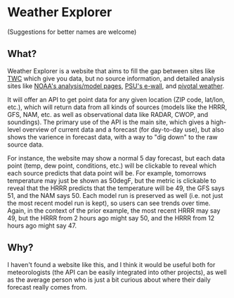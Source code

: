 # Weather Explorer
(Suggestions for better names are welcome)


## What?
Weather Explorer is a website that aims to fill the gap between sites like [TWC](https://www.weather.com) which give you data, but no source
information, and detailed analysis sites like
[NOAA's analysis/model pages](http://www.spc.noaa.gov/exper/),
[PSU's e-wall](http://mp1.met.psu.edu/~fxg1/ewall.html),
and [pivotal weather](http://www.pivotalweather.com/).

It will offer an API to get point data for any given location (ZIP code, lat/lon, etc.), which will return data from
all kinds of sources (models like the HRRR, GFS, NAM, etc. as well as observational data like RADAR, CWOP, and soundings).
The primary use of the API is the main site, which gives a high-level overview of current data and a forecast (for day-to-day use),
but also shows the varience in forecast data, with a way to "dig down" to the raw source data.

For instance, the website may show a normal 5 day forecast, but each data point (temp, dew point, conditions, etc.) will
be clickable to reveal which each source predicts that data point will be. For example, tomorrows temperature may just be
shown as 50degF, but the metric is clickable to reveal that the HRRR predicts that the temperature will be 49, the GFS says 51, and the NAM says 50.
Each model run is preserved as well (i.e. not just the most recent model run is kept), so users can see trends over time.
Again, in the context of the prior example, the most recent HRRR may say 49, but the HRRR from 2 hours ago might say 50, and the HRRR from 12 hours ago might say 47.


## Why?
I haven't found a website like this, and I think it would be useful both for meteorologists (the API can be easily integrated into other projects), as well
as the average person who is just a bit curious about where their daily forecast really comes from.
